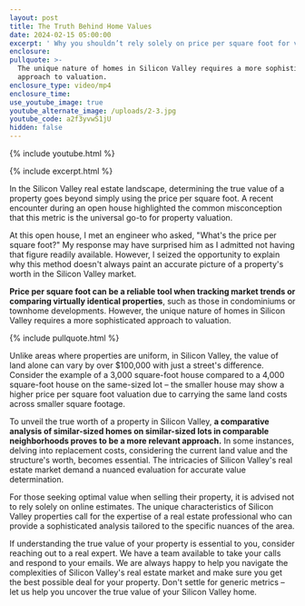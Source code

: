 ```yaml
---
layout: post
title: The Truth Behind Home Values
date: 2024-02-15 05:00:00
excerpt: ' Why you shouldn’t rely solely on price per square foot for valuations.'
enclosure:
pullquote: >-
  The unique nature of homes in Silicon Valley requires a more sophisticated
  approach to valuation.
enclosure_type: video/mp4
enclosure_time:
use_youtube_image: true
youtube_alternate_image: /uploads/2-3.jpg
youtube_code: a2f3yvwS1jU
hidden: false
---
```

{% include youtube.html %}

{% include excerpt.html %}

In the Silicon Valley real estate landscape, determining the true value of a property goes beyond simply using the price per square foot. A recent encounter during an open house highlighted the common misconception that this metric is the universal go-to for property valuation.

At this open house, I met an engineer who asked, "What's the price per square foot?" My response may have surprised him as I admitted not having that figure readily available. However, I seized the opportunity to explain why this method doesn't always paint an accurate picture of a property's worth in the Silicon Valley market.

**Price per square foot can be a reliable tool when tracking market trends or comparing virtually identical properties**, such as those in condominiums or townhome developments. However, the unique nature of homes in Silicon Valley requires a more sophisticated approach to valuation.

{% include pullquote.html %}

Unlike areas where properties are uniform, in Silicon Valley, the value of land alone can vary by over $100,000 with just a street's difference. Consider the example of a 3,000 square-foot house compared to a 4,000 square-foot house on the same-sized lot – the smaller house may show a higher price per square foot valuation due to carrying the same land costs across smaller square footage.

To unveil the true worth of a property in Silicon Valley, **a comparative analysis of similar-sized homes on similar-sized lots in comparable neighborhoods proves to be a more relevant approach.** In some instances, delving into replacement costs, considering the current land value and the structure's worth, becomes essential. The intricacies of Silicon Valley's real estate market demand a nuanced evaluation for accurate value determination.

For those seeking optimal value when selling their property, it is advised not to rely solely on online estimates. The unique characteristics of Silicon Valley properties call for the expertise of a real estate professional who can provide a sophisticated analysis tailored to the specific nuances of the area.

If understanding the true value of your property is essential to you, consider reaching out to a real expert. We have a team available to take your calls and respond to your emails. We are always happy to help you navigate the complexities of Silicon Valley's real estate market and make sure you get the best possible deal for your property. Don't settle for generic metrics – let us help you uncover the true value of your Silicon Valley home.